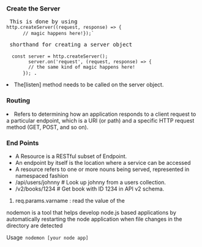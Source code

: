
<h3> Create the Server</h3>
<pre> This is done by using <code>
http.createServer((request, response) => { 
      // magic happens here!});` </code> </pre>

<pre>
 shorthand for creating a server object <br>  
<code>  const server = http.createServer();
        server.on('request', (request, response) => {
        // the same kind of magic happens here!
      }); </code>. </pre> 
      
<li> The[listen] method needs to be called on the server object. </li>


<h3>Routing </h3>
<li> Refers to determining how an application responds to a client request to a particular endpoint, 
      which is a URI (or path) and a specific HTTP request method (GET, POST, and so on).</li>
      
<h3>End Points </h3>
<ul>
      <li>A Resource is a RESTful subset of Endpoint. </li>
      <li> An endpoint by itself is the location where a service can be accessed </li>
      <li> A resource refers to one or more nouns being served, represented in namespaced fashion </li>
      <li>/api/users/johnny         # Look up johnny from a users collection. </li>
      <li>/v2/books/1234            # Get book with ID 1234 in API v2 schema. </li>
</ul>
<ol>
      <li>req.params.varname : read the value of the  </li>      
</ol>




<p> nodemon is a tool that helps develop node.js based applications by automatically restarting the node application when file changes in the directory are detected</p>
<p> Usage<code> nodemon [your node app]</code></p>
 
